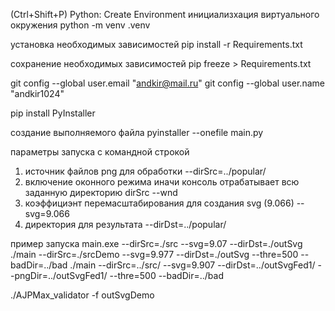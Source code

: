 (Ctrl+Shift+P) Python: Create Environment
инициализхация виртуального окружения
python -m venv .venv

установка необходимых зависимостей
pip install -r Requirements.txt

сохранение необходимых зависимостей
pip freeze > Requirements.txt

git config --global user.email "andkir@mail.ru"
git config --global user.name "andkir1024"

pip install PyInstaller

создание выполняемого файла
pyinstaller --onefile main.py

параметры запуска с командной строкой
1. источник файлов png для обработки
--dirSrc=../popular/
2. включение оконного режима иначи консоль отрабатывает всю заданную директорию dirSrc
--wnd
3. коэффициэнт перемасштабирования для  создания svg (9.066)
--svg=9.066
4. директория для результата
--dirDst=../popular/

пример запуска
main.exe --dirSrc=./src --svg=9.07 --dirDst=./outSvg
./main --dirSrc=./srcDemo --svg=9.977 --dirDst=./outSvg --thre=500 --badDir=../bad
./main --dirSrc=../src/ --svg=9.907 --dirDst=../outSvgFed1/ --pngDir=../outSvgFed1/ --thre=500 --badDir=../bad

./AJPMax_validator -f outSvgDemo